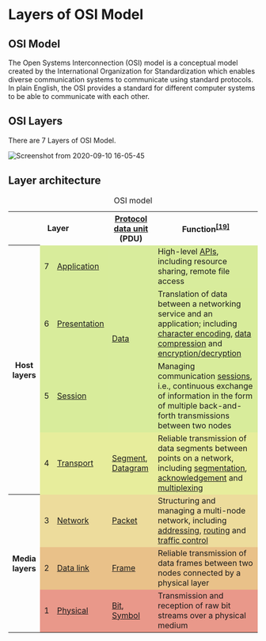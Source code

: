 # Layers of OSI Model
<h2>OSI Model</h2>
<p>The Open Systems Interconnection (OSI) model is a conceptual model created by the International Organization for Standardization which enables diverse communication systems to communicate using standard protocols. In plain English, the OSI provides a standard for different computer systems to be able to communicate with each other.</p>
<h2>OSI Layers</h2>
There are 7 Layers of OSI Model.

![Screenshot from 2020-09-10 16-05-45](https://user-images.githubusercontent.com/62602944/92715683-a1d97280-f37f-11ea-9004-8e0bd16f6ab6.png)


<h2> Layer architecture</h2>

<table class="wikitable" style="margin: 1em auto 1em auto;">
<caption>OSI model
</caption>
<tbody><tr>
<th colspan="3">Layer
</th>
<th><a href="/wiki/Protocol_data_unit" title="Protocol data unit">Protocol data unit</a> (PDU)
</th>
<th>Function<sup id="cite_ref-19" class="reference"><a href="#cite_note-19">[19]</a></sup>
</th></tr>
<tr>
<th rowspan="4">Host<br>layers
</th>
<td style="background:#d8ec9b;">7
</td>
<td style="background:#d8ec9b;"><a href="/wiki/Application_layer" title="Application layer">Application</a>
</td>
<td style="background:#d8ec9c;" rowspan="3"><a href="/wiki/Data_(computing)" title="Data (computing)">Data</a>
</td>
<td style="background:#d8ec9c;">High-level <a href="/wiki/API" title="API">APIs</a>, including resource sharing, remote file access
</td></tr>
<tr>
<td style="background:#d8ec9b;">6
</td>
<td style="background:#d8ec9b;"><a href="/wiki/Presentation_layer" title="Presentation layer">Presentation</a>
</td>
<td style="background:#d8ec9b;">Translation of data between a networking service and an application; including <a href="/wiki/Character_encoding" title="Character encoding">character encoding</a>, <a href="/wiki/Data_compression" title="Data compression">data compression</a> and <a href="/wiki/Encryption" title="Encryption">encryption/decryption</a>
</td></tr>
<tr>
<td style="background:#d8ec9b;">5
</td>
<td style="background:#d8ec9b;"><a href="/wiki/Session_layer" title="Session layer">Session</a>
</td>
<td style="background:#d8ec9b;">Managing communication <a href="/wiki/Session_(computer_science)" title="Session (computer science)">sessions</a>, i.e., continuous exchange of information in the form of multiple back-and-forth transmissions between two nodes
</td></tr>
<tr>
<td style="background:#e7ed9c;">4
</td>
<td style="background:#e7ed9c;"><a href="/wiki/Transport_layer" title="Transport layer">Transport</a>
</td>
<td style="background:#e7ed9c;"><a href="/wiki/Packet_segmentation" title="Packet segmentation">Segment</a>, <a href="/wiki/Datagram" title="Datagram">Datagram</a>
</td>
<td style="background:#e7ed9c;">Reliable transmission of data segments between points on a network, including <a href="/wiki/Packet_segmentation" title="Packet segmentation">segmentation</a>, <a href="/wiki/Acknowledgement_(data_networks)" title="Acknowledgement (data networks)">acknowledgement</a> and <a href="/wiki/Multiplexing" title="Multiplexing">multiplexing</a>
</td></tr>
<tr>
<th rowspan="3">Media<br>layers
</th>
<td style="background:#eddc9c;">3
</td>
<td style="background:#eddc9c;"><a href="/wiki/Network_layer" title="Network layer">Network</a>
</td>
<td style="background:#eddc9c;"><a href="/wiki/Network_packet" title="Network packet">Packet</a>
</td>
<td style="background:#eddc9c;">Structuring and managing a multi-node network, including <a href="/wiki/Address_space" title="Address space">addressing</a>, <a href="/wiki/Routing" title="Routing">routing</a> and <a href="/wiki/Network_traffic_control" title="Network traffic control">traffic control</a>
</td></tr>
<tr>
<td style="background:#e9c189;">2
</td>
<td style="background:#e9c189;"><a href="/wiki/Data_link_layer" title="Data link layer">Data link</a>
</td>
<td style="background:#e9c189;"><a href="/wiki/Frame_(networking)" title="Frame (networking)">Frame</a>
</td>
<td style="background:#e9c189;">Reliable transmission of data frames between two nodes connected by a physical layer
</td></tr>
<tr>
<td style="background:#e9988a;">1
</td>
<td style="background:#e9988a;"><a href="/wiki/Physical_layer" title="Physical layer">Physical</a>
</td>
<td style="background:#e9988a;"><a href="/wiki/Bit" title="Bit">Bit</a>, <a href="/wiki/Symbol_rate#Symbols" title="Symbol rate">Symbol</a>
</td>
<td style="background:#e9988a;">Transmission and reception of raw bit streams over a physical medium
</td></tr></tbody></table>
